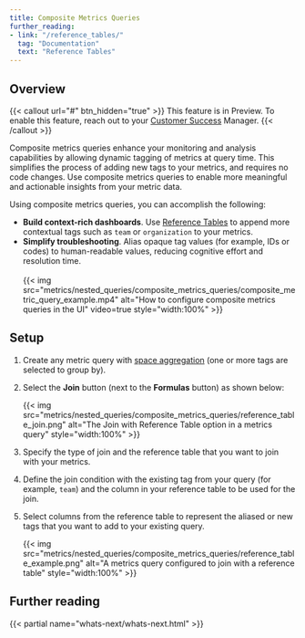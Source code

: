 ```yaml
---
title: Composite Metrics Queries
further_reading:
- link: "/reference_tables/"
  tag: "Documentation"
  text: "Reference Tables"
---
```


## Overview

{{< callout url="#" btn_hidden="true" >}}
This feature is in Preview. To enable this feature, reach out to your <a href="mailto:success@datadoghq.com">Customer Success</a> Manager.
{{< /callout >}} 

Composite metrics queries enhance your monitoring and analysis capabilities by allowing dynamic tagging of metrics at query time. This simplifies the process of adding new tags to your metrics, and requires no code changes. Use composite metrics queries to enable more meaningful and actionable insights from your metric data.

Using composite metrics queries, you can accomplish the following:

- **Build context-rich dashboards**. Use [Reference Tables][1] to append more contextual tags such as `team` or `organization` to your metrics.
- **Simplify troubleshooting**. Alias opaque tag values (for example, IDs or codes) to human-readable values, reducing cognitive effort and resolution time.<br /><br />
   {{< img src="metrics/nested_queries/composite_metrics_queries/composite_metric_query_example.mp4" alt="How to configure composite metrics queries in the UI" video=true style="width:100%" >}}

## Setup

1. Create any metric query with [space aggregation][2] (one or more tags are selected to group by).
2. Select the **Join** button (next to the **Formulas** button) as shown below:

   {{< img src="metrics/nested_queries/composite_metrics_queries/reference_table_join.png" alt="The Join with Reference Table option in a metrics query" style="width:100%" >}}

3. Specify the type of join and the reference table that you want to join with your metrics.
4. Define the join condition with the existing tag from your query (for example, `team`) and the column in your reference table to be used for the join.
5. Select columns from the reference table to represent the aliased or new tags that you want to add to your existing query.

   {{< img src="metrics/nested_queries/composite_metrics_queries/reference_table_example.png" alt="A metrics query configured to join with a reference table" style="width:100%" >}}

## Further reading

{{< partial name="whats-next/whats-next.html" >}}

[1]: /reference_tables/
[2]: /metrics/#space-aggregation
